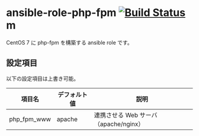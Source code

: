 # ansible-role-php-fpm [![Build Status](https://travis-ci.org/izumimatsuo/ansible-role-php-fpm.svg?branch=master)](https://travis-ci.org/izumimatsuo/ansible-role-php-fpm)m

CentOS 7 に php-fpm を構築する ansible role です。

## 設定項目

以下の設定項目は上書き可能。

項目名           |デフォルト値|説明
-----------------|------------|-------------------------------------
php_fpm_www      |apache      |連携させる Web サーバ（apache/nginx）
